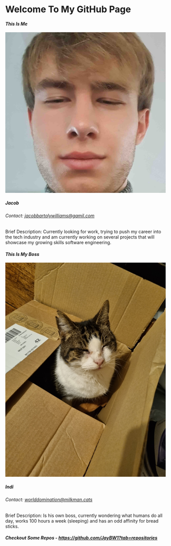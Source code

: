 # **Welcome To My GitHub Page**

#### *This Is Me*

<picture>
 <img alt="YOUR-ALT-TEXT" src="mepfp_redux.jpg">
</picture>

##### Jacob
###### Contact: jacobbartolywilliams@gamil.com

Brief Description:
Currently looking for work, trying to push my career into the tech industry and am currently
working on several projects that will showcase my growing skills software engineering.

#### *This Is My Boss*

<picture>
 <img alt="YOUR-ALT-TEXT" src="catbox.jpg">
</picture>

##### Indi
###### Contact: worlddomination@milkman.cats

Brief Description:
Is his own boss, currently wondering what humans do all day, works 100 hours a week (sleeping)
and has an odd affinity for bread sticks.

##### Checkout Some Repos - https://github.com/JayBW1?tab=repositories